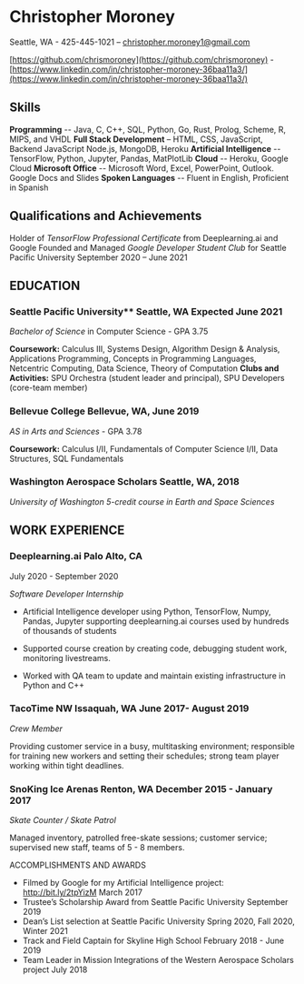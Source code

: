 # Christopher Moroney

Seattle, WA - 425-445-1021 – christopher.moroney1@gmail.com

[https://github.com/chrismoroney](https://github.com/chrismoroney) - [https://www.linkedin.com/in/christopher-moroney-36baa11a3/](https://www.linkedin.com/in/christopher-moroney-36baa11a3/)

## Skills
**Programming** -- Java, C, C++, SQL, Python, Go, Rust, Prolog, Scheme, R, MIPS, and VHDL
**Full Stack Development** – HTML, CSS, JavaScript, Backend JavaScript Node.js, MongoDB, Heroku
**Artificial Intelligence** -- TensorFlow, Python, Jupyter, Pandas, MatPlotLib
**Cloud** -- Heroku, Google Cloud
**Microsoft Office** -- Microsoft Word, Excel, PowerPoint, Outlook. Google Docs and Slides
**Spoken Languages** -- Fluent in English, Proficient in Spanish

## Qualifications and Achievements
Holder of *TensorFlow Professional Certificate* from Deeplearning.ai and Google
Founded and Managed *Google Developer Student Club* for Seattle Pacific University September 2020 – June 2021

## EDUCATION
### Seattle Pacific University** Seattle, WA Expected June 2021
*Bachelor of Science* in Computer Science - GPA 3.75

**Coursework:** Calculus III, Systems Design, Algorithm Design & Analysis, Applications Programming,
Concepts in Programming Languages, Netcentric Computing, Data Science, Theory of Computation
**Clubs and Activities:** SPU Orchestra (student leader and principal), SPU Developers (core-team member)

### Bellevue College Bellevue, WA, June 2019
*AS in Arts and Sciences* - GPA 3.78

**Coursework:** Calculus I/II, Fundamentals of Computer Science I/II, Data Structures, SQL Fundamentals

### Washington Aerospace Scholars Seattle, WA, 2018
*University of Washington 5-credit course in Earth and Space Sciences*

## WORK EXPERIENCE

### Deeplearning.ai Palo Alto, CA 
July 2020 - September 2020

*Software Developer Internship*

- Artificial Intelligence developer using Python, TensorFlow, Numpy, Pandas, Jupyter supporting deeplearning.ai courses used by hundreds of thousands of students

- Supported course creation by creating code, debugging student work, monitoring livestreams.

- Worked with QA team to update and maintain existing infrastructure in Python and C++

### TacoTime NW Issaquah, WA June 2017- August 2019

*Crew Member*

Providing customer service in a busy, multitasking environment; responsible for training new workers and
setting their schedules; strong team player working within tight deadlines.

### SnoKing Ice Arenas Renton, WA December 2015 - January 2017

*Skate Counter / Skate Patrol*

Managed inventory, patrolled free-skate sessions; customer service;
supervised new staff, teams of 5 - 8 members.

ACCOMPLISHMENTS AND AWARDS
- Filmed by Google for my Artificial Intelligence project: http://bit.ly/2tpYizM March 2017
- Trustee’s Scholarship Award from Seattle Pacific University September 2019
- Dean’s List selection at Seattle Pacific University Spring 2020, Fall 2020, Winter 2021
- Track and Field Captain for Skyline High School February 2018 - June 2019
- Team Leader in Mission Integrations of the Western Aerospace Scholars project July 2018
